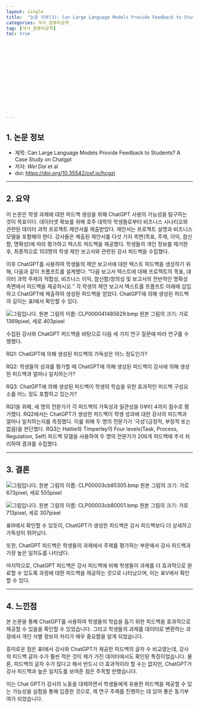 ```yaml
---
layout: single
title:  "논문 리뷰(3): Can Large Language Models Provide Feedback to Students? A Case Study on Chatgpt."
categories: 석사_컴퓨터공학
tag: [석사_컴퓨터공학]
toc: true















---
```


## 1. 논문 정보

- 제목: Can Large Language Models Provide Feedback to Students? A Case Study on Chatgpt
- 저자: *Wei Dai* et al
- doi: https://doi.org/10.35542/osf.io/hcgzj

----

## 2. 요약

 이 논문은 학생 과제에 대한 피드백 생성을 위해 ChatGPT 사용의 가능성을 탐구하는 것이 목표이다. 데이터셋 확보를 위해 호주 대학의 학생들로부터 비즈니스 시나리오와 관련된 데이터 과학 프로젝트 제안서를 제출받았다. 제안서는 프로젝트 설명과 비즈니스 모델을 포함해야 한다. 강사들은 제출된 제안서를 다섯 가지 측면(목표, 주제, 이익, 참신함, 명확성)에 따라 평가하고 텍스트 피드백을 제공했다. 학생들의 개인 정보를 제거한 후, 최종적으로 103명의 학생 제안 보고서와 관련된 강사 피드백을 수집했다.

 이후 ChatGPT를 사용하여 학생들의 제안 보고서에 대한 텍스트 피드백을 생성하기 위해, 다음과 같이 프롬프트를 설계했다: “다음 보고서 텍스트에 대해 프로젝트의 목표, 데이터 과학 주제의 적합성, 비즈니스 이익, 참신함/창의성 및 보고서의 전반적인 명확성 측면에서 피드백을 제공하시오.” 각 학생의 제안 보고서 텍스트를 프롬프트 아래에 삽입하고 ChatGPT에 제출하여 생성된 피드백을 얻었다. ChatGPT에 의해 생성된 피드백의 길이는 표Ⅰ에서 확인할 수 있다.

  ![그림입니다. 원본 그림의 이름: CLP000041485629.bmp 원본 그림의 크기: 가로 1369pixel, 세로 403pixel](../../images/2024-06-27-a3/EMB0000570022c6.bmp)  



수집된 강사와 ChatGPT 피드백을 바탕으로 다음 세 가지 연구 질문에 따라 연구를 수행했다.

RQ1: ChatGPT에 의해 생성된 피드백의 가독성은 어느 정도인가?

RQ2: 학생들의 성과를 평가할 때 ChatGPT에 의해 생성된 피드백이 강사에 의해 생성된 피드백과 얼마나 일치하는가?

RQ3: ChatGPT에 의해 생성된 피드백이 학생의 학습을 위한 효과적인 피드백 구성요소를 어느 정도 포함하고 있는가?    



RQ1을 위해, 세 명의 전문가가 각 피드백의 가독성과 일관성을 0부터 4까지 점수로 평가했다. RQ2에서는 ChatGPT가 생성한 피드백이 학생 성과에 대한 강사의 피드백과 얼마나 일치하는지를 측정했다. 이를 위해 두 명의 전문가가 ‘극성’(긍정적, 부정적 또는 없음)을 판단했다. RQ3는 Hattie와 Timperley의 Four levels(Task, Process, Regulation, Self) 피드백 모델을 사용하여 두 명의 전문가가 206개 피드백에 주석 처리하여 결과를 수집했다.

---

## 3. 결론

  ![그림입니다. 원본 그림의 이름: CLP00003cb85305.bmp 원본 그림의 크기: 가로 673pixel, 세로 555pixel](../../images/2024-06-27-a3/EMB0000570022cb.bmp)  

  ![그림입니다. 원본 그림의 이름: CLP00003cb80001.bmp 원본 그림의 크기: 가로 713pixel, 세로 307pixel](../../images/2024-06-27-a3/EMB0000570022cd.bmp)  

표Ⅲ에서 확인할 수 있듯이, ChatGPT가 생성한 피드백은 강사 피드백보다 더 상세하고 가독성이 뛰어났다.

또한, ChatGPT 피드백은 학생들의 과제에서 주제를 평가하는 부분에서 강사 피드백과 가장 높은 일치도를 나타냈다.

마지막으로, ChatGPT 피드백은 강사 피드백에 비해 학생들이 과제를 더 효과적으로 완료할 수 있도록 과정에 대한 피드백을 제공하는 것으로 나타났으며, 이는 표Ⅴ에서 확인할 수 있다.

---

## 4. 느낀점

 본 논문을 통해 ChatGPT를 사용하여 학생들의 학습을 돕기 위한 피드백을 효과적으로 제공할 수 있음을 확인할 수 있었습니다. 그리고 학생들의 과제를 데이터로 변환하는 과정에서 개인 식별 정보의 처리가 매우 중요함을 알게 되었습니다. 

 흥미로운 점은 표Ⅰ에서 강사와 ChatGPT가 제공한 피드백의 글자 수 비교였는데, 강사의 피드백 글자 수가 훨씬 적은 것이 제가 가진 데이터에서도 확인된 특징이었습니다. 물론, 피드백의 글자 수가 많다고 해서 반드시 더 효과적이라 할 수는 없지만, ChatGPT가 강사 피드백과 높은 일치도를 보여준 점은 주목할 만했습니다.

 이는 Chat GPT가 강사의 노동을 대체하면서 학생들에게 유용한 피드백을 제공할 수 있는 가능성을 실험을 통해 입증한 것으로, 제 연구 주제를 진행하는 데 있어 좋은 동기부여가 되었습니다.